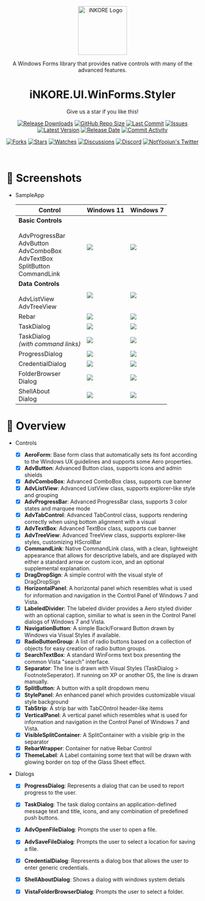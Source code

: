 <p align="center">
  <a target="_blank" rel="noopener noreferrer">
    <img width="128" src="https://github.com/iNKORE-NET/UI.WinForms.Styler/blob/main/assets/icons/WinFormsLibrary_256w.png" alt="iNKORE Logo">
  </a>
</p>

<p align="center">A Windows Forms library that provides native controls with many of the advanced features.</p>

<h1 align="center">
  iNKORE.UI.WinForms.Styler
</h1>

<p align="center">Give us a star if you like this!</p>

<p align="center">
  <a href="https://github.com/InkoreStudios/UI.WinForms.Styler/releases"><img src="https://img.shields.io/github/downloads/InkoreStudios/UI.WinForms.Styler/total?color=%239F7AEA" alt="Release Downloads"></a>
  <a href="#"><img src="https://img.shields.io/github/repo-size/InkoreStudios/UI.WinForms.Styler?color=6882C4" alt="GitHub Repo Size"></a>
  <a href="#"><img src="https://img.shields.io/github/last-commit/InkoreStudios/UI.WinForms.Styler?color=%23638e66" alt="Last Commit"></a>
  <a href="#"><img src="https://img.shields.io/github/issues/InkoreStudios/UI.WinForms.Styler?color=f76642" alt="Issues"></a>
  <a href="#"><img src="https://img.shields.io/github/v/release/InkoreStudios/UI.WinForms.Styler?color=%4CF4A8B4" alt="Latest Version"></a>
  <a href="#"><img src="https://img.shields.io/github/release-date/InkoreStudios/UI.WinForms.Styler?color=%23b0a3e8" alt="Release Date"></a>
  <a href="https://github.com/InkoreStudios/UI.WinForms.Styler/commits/"><img src="https://img.shields.io/github/commit-activity/m/InkoreStudios/UI.WinForms.Styler" alt="Commit Activity"></a>
</p>

<p align="center">
  <a href="https://github.com/InkoreStudios/UI.WinForms.Styler/network/members"><img src="https://img.shields.io/github/forks/InkoreStudios/UI.WinForms.Styler?style=social" alt="Forks"></a>
  <a href="https://github.com/InkoreStudios/UI.WinForms.Styler/stargazers"><img src="https://img.shields.io/github/stars/InkoreStudios/UI.WinForms.Styler?style=social" alt="Stars"></a>
  <a href="https://github.com/InkoreStudios/UI.WinForms.Styler/watchers"><img src="https://img.shields.io/github/watchers/InkoreStudios/UI.WinForms.Styler?style=social" alt="Watches"></a>
  <a href="https://github.com/InkoreStudios/UI.WinForms.Styler/discussions"><img src="https://img.shields.io/github/discussions/InkoreStudios/UI.WinForms.Styler?style=social" alt="Discussions"></a>
  <a href="https://discord.gg/m6NPNVk4bs"><img src="https://img.shields.io/discord/1092738458805608561?style=social&label=Discord&logo=discord" alt="Discord"></a>
  <a href="https://twitter.com/NotYoojun"><img src="https://img.shields.io/twitter/follow/NotYoojun?style=social" alt="NotYoojun's Twitter"></a>
</p>

<br>

# 📸 Screenshots

- SampleApp
  
  | Control  | Windows 11  | Windows 7  |
  | ------------ | ------------ | ------------ |
  | **Basic Controls**<br><br>AdvProgressBar<br>AdvButton<br>AdvComboBox<br>AdvTextBox<br>SplitButton<br>CommandLink | ![](https://github.com/InkoreStudios/UI.WinForms.Styler/blob/main/docs/images/Screenshot%202023-07-26%20111206.png?raw=true)  | ![](https://github.com/InkoreStudios/UI.WinForms.Styler/blob/main/docs/images/%E6%8D%95%E8%8E%B7.PNG?raw=true)  |
  | **Data Controls**<br><br>AdvListView<br>AdvTreeView | ![](https://github.com/InkoreStudios/UI.WinForms.Styler/blob/main/docs/images/Screenshot%202023-07-26%20111231.png?raw=true)  | ![](https://github.com/InkoreStudios/UI.WinForms.Styler/blob/main/docs/images/2.PNG?raw=true)  |
  | Rebar | ![](https://github.com/InkoreStudios/UI.WinForms.Styler/blob/main/docs/images/Screenshot%202023-07-26%20111345.png?raw=true)  | ![](https://github.com/InkoreStudios/UI.WinForms.Styler/blob/main/docs/images/3.PNG?raw=true)  |
  | TaskDialog | ![](https://github.com/InkoreStudios/UI.WinForms.Styler/blob/main/docs/images/Screenshot%202023-07-26%20111405.png?raw=true)  | ![](https://github.com/InkoreStudios/UI.WinForms.Styler/blob/main/docs/images/4.PNG?raw=true)  |
  | TaskDialog<br>*(with command links)* | ![](https://github.com/InkoreStudios/UI.WinForms.Styler/blob/main/docs/images/Screenshot%202023-07-26%20111426.png?raw=true)  | ![](https://github.com/InkoreStudios/UI.WinForms.Styler/blob/main/docs/images/5.PNG?raw=true)  |
  | ProgressDialog | ![](https://github.com/InkoreStudios/UI.WinForms.Styler/blob/main/docs/images/Screenshot%202023-07-26%20111448.png?raw=true)  | ![](https://github.com/InkoreStudios/UI.WinForms.Styler/blob/main/docs/images/6.PNG?raw=true)  |
  | CredentialDialog | ![](https://github.com/InkoreStudios/UI.WinForms.Styler/blob/main/docs/images/Screenshot%202023-07-26%20111502.png?raw=true)  | ![](https://github.com/InkoreStudios/UI.WinForms.Styler/blob/main/docs/images/7.PNG?raw=true)  |
  |FolderBrowser<br>Dialog | ![](https://github.com/InkoreStudios/UI.WinForms.Styler/blob/main/docs/images/Screenshot%202023-07-26%20111519.png?raw=true)  | ![](https://github.com/InkoreStudios/UI.WinForms.Styler/blob/main/docs/images/8.PNG?raw=true)  |
  |ShellAbout<br>Dialog | ![](https://github.com/InkoreStudios/UI.WinForms.Styler/blob/main/docs/images/Screenshot%202023-07-26%20111535.png?raw=true)  | ![](https://github.com/InkoreStudios/UI.WinForms.Styler/blob/main/docs/images/9.PNG?raw=true)  |

# 📃 Overview

- Controls
  - [x] **AeroForm**: Base form class that automatically sets its font according to the Windows UX guidelines and supports some Aero properties.
  - [x] **AdvButton**: Advanced Button class, supports icons and admin shields
  - [x] **AdvComboBox**: Advanced ComboBox class, supports cue banner
  - [x] **AdvListView**: Advanced ListView class, supports explorer-like style and grouping
  - [x] **AdvProgressBar**: Advanced ProgressBar class, supports 3 color states and marquee mode
  - [x] **AdvTabControl**: Advanced TabControl class, supports rendering correctly when using bottom alignment with a visual
  - [x] **AdvTextBox**: Advanced TextBox class, supports cue banner
  - [x] **AdvTreeView**: Advanced TreeView class, supports explorer-like styles, customizing HScrollBar
  - [x] **CommandLink**: Native CommandLink class, with a clean, lightweight appearance that allows for descriptive labels, and are displayed with either a standard arrow or custom icon, and an optional supplemental explanation.
  - [x] **DragDropSign**: A simple control with the visual style of DragDropSign
  - [x] **HorizontalPanel**: A horizontal panel which resembles what is used for information and navigation in the Control Panel of Windows 7 and Vista.  
  - [x] **LabeledDivider**: The labeled divider provides a Aero styled divider with an optional caption, similiar to what is seen in the Control Panel dialogs of Windows 7 and Vista.
  - [x] **NavigationButton**: A simple Back/Forward Button drawn by Windows via Visual Styles if available.
  - [x] **RadioButtonGroup**: A list of radio buttons based on a collection of objects for easy creation of radio button groups.
  - [x] **SearchTextBox**: A standard WinForms text box presenting the common Vista "search" interface.
  - [x] **Separator**: The line is drawn with Visual Styles (TaskDialog > FootnoteSeperator). If running on XP or another OS, the line is drawn manually.
  - [x] **SplitButton**: A button with a split dropdown menu
  - [x] **StylePanel**: An enhanced panel which provides customizable visual style background
  - [x] **TabStrip**: A strip bar with TabCOntrol header-like items
  - [x] **VerticalPanel**: A vertical panel which resembles what is used for information and navigation in the Control Panel of Windows 7 and Vista.  
  - [x] **VisibleSplitContainer**: A SplitContainer with a visible grip in the separator
  - [x] **RebarWrapper**: Container for native Rebar Control
  - [x] **ThemeLabel**: A Label containing some text that will be drawn with glowing border on top of the Glass Sheet effect.

- Dialogs

  - [x] **ProgressDialog**: Represents a dialog that can be used to report progress to the user.
  - [x] **TaskDialog**: The task dialog contains an application-defined message text and title, icons, and any combination of predefined push buttons.
  - [x] **AdvOpenFileDialog**: Prompts the user to open a file.
  - [x] **AdvSaveFileDialog**: Prompts the user to select a location for saving a file.
  - [x] **CredentialDialog**: Represents a dialog box that allows the user to enter generic credentials.
  - [x] **ShellAboutDialog**: Shows a dialog with windows system detials
  - [x] **VistaFolderBrowserDialog**: Prompts the user to select a folder.






